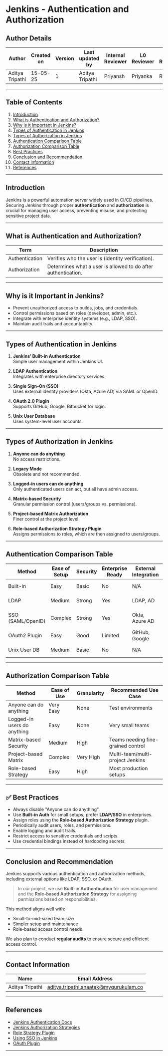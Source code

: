 # Jenkins - Authentication and Authorization  

## Author Details

| **Author**      | **Created on** | **Version** | **Last updated by** | **Internal Reviewer** | **L0 Reviewer** | **L1 Reviewer** | **L2 Reviewer** |
| --------------- | -------------- | ----------- | ------------------- | --------------------- | --------------- | --------------- | --------------- |
| Aditya Tripathi | 15-05-25       | 1           | Aditya Tripathi     | Priyansh              | Priyanka        | Rishabh         | Piyush          |

---

## Table of Contents
1. [Introduction](#introduction)
2. [What is Authentication and Authorization?](#what-is-authentication-and-authorization)
3. [Why is it Important in Jenkins?](#why-is-it-important-in-jenkins)
4. [Types of Authentication in Jenkins](#types-of-authentication-in-jenkins)
5. [Types of Authorization in Jenkins](#types-of-authorization-in-jenkins)
6. [Authentication Comparison Table](#authentication-comparison-table)
7. [Authorization Comparison Table](#authorization-comparison-table)
8. [Best Practices](#best-practices)
9. [Conclusion and Recommendation](#conclusion-and-recommendation)
10. [Contact Information](#contact-information)
11. [References](#references)

---

## Introduction
Jenkins is a powerful automation server widely used in CI/CD pipelines. Securing Jenkins through proper **authentication** and **authorization** is crucial for managing user access, preventing misuse, and protecting sensitive project data.

---

## What is Authentication and Authorization?

| Term            | Description                                                                 |
|-----------------|-----------------------------------------------------------------------------|
| Authentication  | Verifies who the user is (identity verification).                          |
| Authorization   | Determines what a user is allowed to do after authentication.              |

---

## Why is it Important in Jenkins?
- Prevent unauthorized access to builds, jobs, and credentials.
- Control permissions based on roles (developer, admin, etc.).
- Integrate with enterprise identity systems (e.g., LDAP, SSO).
- Maintain audit trails and accountability.

---

## Types of Authentication in Jenkins

1. **Jenkins’ Built-in Authentication**  
   Simple user management within Jenkins UI.

2. **LDAP Authentication**  
   Integrates with enterprise directory services.

3. **Single Sign-On (SSO)**  
   Uses external identity providers (Okta, Azure AD) via SAML or OpenID.

4. **OAuth 2.0 Plugin**  
   Supports GitHub, Google, Bitbucket for login.

5. **Unix User Database**  
   Uses system-level user accounts.

---

## Types of Authorization in Jenkins

1. **Anyone can do anything**  
   No access restrictions.

2. **Legacy Mode**  
   Obsolete and not recommended.

3. **Logged-in users can do anything**  
   Only authenticated users can act, but all have admin access.

4. **Matrix-based Security**  
   Granular permission control (users/groups vs. permissions).

5. **Project-based Matrix Authorization**  
   Finer control at the project level.

6. **Role-based Authorization Strategy Plugin**  
   Assigns permissions to roles, which are then assigned to users/groups.

---

## Authentication Comparison Table

| Method               | Ease of Setup | Security | Enterprise Ready | External Integration | Notes                       |
|----------------------|---------------|----------|-------------------|-----------------------|-----------------------------|
| Built-in             | Easy        | Basic | No              | N/A                    | Good for small teams        |
| LDAP                 | Medium      | Strong| Yes             | LDAP, AD           | Enterprise environments     |
| SSO (SAML/OpenID)    | Complex     | Strong| Yes             | Okta, Azure AD      | Good for centralized access |
| OAuth2 Plugin        | Easy        | Good  | Limited         | GitHub, Google     | Developer-friendly          |
| Unix User DB         | Medium      | Basic | No              | N/A                   | System-level control        |

---

## Authorization Comparison Table

| Method                        | Ease of Use | Granularity | Recommended Use Case                |
|------------------------------|-------------|-------------|-------------------------------------|
| Anyone can do anything       | Very Easy | None      | Test environments                   |
| Logged-in users do anything  | Easy      | None      | Very small teams                    |
| Matrix-based Security        | Medium    | High      | Teams needing fine-grained control |
| Project-based Matrix         | Complex   | Very High | Multi-team/multi-project Jenkins    |
| Role-based Strategy          | Easy      | High      | Most production setups              |

---

## ✅ Best Practices

- Always disable "Anyone can do anything".
- Use **Built-in Auth** for small setups; prefer **LDAP/SSO** in enterprises.
- Assign roles using the **Role-based Authorization Strategy** plugin.
- Periodically audit users, roles, and permissions.
- Enable logging and audit trails.
- Restrict access to sensitive credentials and scripts.
- Use credential bindings instead of hardcoding secrets.

---

## Conclusion and Recommendation

Jenkins supports various authentication and authorization methods, including external options like LDAP, SSO, or OAuth.

>  In our project, we use **Built-in Authentication** for user management and the **Role-based Authorization Strategy** for assigning permissions based on responsibilities.

This method aligns well with:
- Small-to-mid-sized team size
- Simpler setup and maintenance
- Role-based access control needs

We also plan to conduct **regular audits** to ensure secure and efficient access control.

---

##  Contact Information

| Name           | Email Address                                                                         |
| -------------- | ------------------------------------------------------------------------------------- |
| Aditya Tripathi | aditya.tripathi.snaatak@mygurukulam.co |

---

##  References

- [Jenkins Authentication Docs](https://www.jenkins.io/doc/book/security/authentication/)
- [Jenkins Authorization Strategies](https://www.jenkins.io/doc/book/security/authorization/)
- [Role Strategy Plugin](https://plugins.jenkins.io/role-strategy/)
- [Using SSO in Jenkins](https://plugins.jenkins.io/saml/)
- [OAuth Plugin](https://plugins.jenkins.io/oic-auth/)

---

